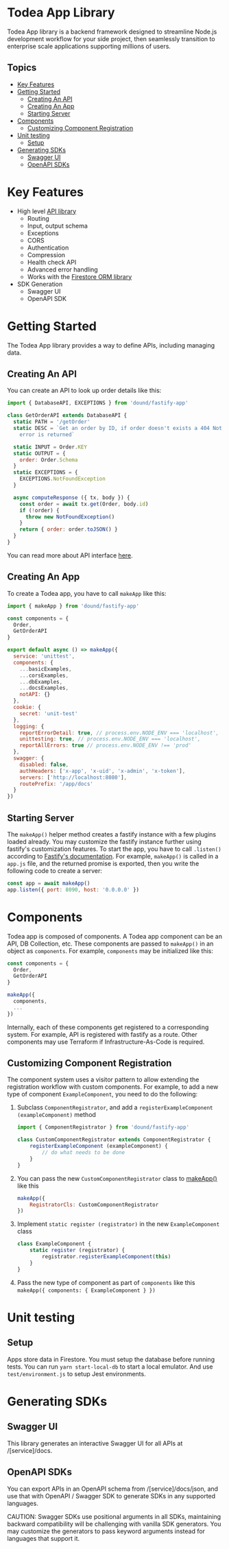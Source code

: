 # Todea App Library <!-- omit in toc -->
Todea App library is a backend framework designed to streamline Node.js
development workflow for your side project, then seamlessly transition to
enterprise scale applications supporting millions of users.

## Topics <!-- omit in toc -->
- [Key Features](#key-features)
- [Getting Started](#getting-started)
  - [Creating An API](#creating-an-api)
  - [Creating An App](#creating-an-app)
  - [Starting Server](#starting-server)
- [Components](#components)
  - [Customizing Component Registration](#customizing-component-registration)
- [Unit testing](#unit-testing)
  - [Setup](#setup)
- [Generating SDKs](#generating-sdks)
  - [Swagger UI](#swagger-ui)
  - [OpenAPI SDKs](#openapi-sdks)

# Key Features
- High level [API library](docs/api.md)
  - Routing
  - Input, output schema
  - Exceptions
  - CORS
  - Authentication
  - Compression
  - Health check API
  - Advanced error handling
  - Works with the [Firestore ORM library](https://github.com/dound/firestore-orm)
- SDK Generation
  - Swagger UI
  - OpenAPI SDK

# Getting Started
The Todea App library provides a way to define APIs, including managing data.

## Creating An API
You can create an API to look up order details like this:
```js
import { DatabaseAPI, EXCEPTIONS } from 'dound/fastify-app'

class GetOrderAPI extends DatabaseAPI {
  static PATH = '/getOrder'
  static DESC = `Get an order by ID, if order doesn't exists a 404 Not found
    error is returned`

  static INPUT = Order.KEY
  static OUTPUT = {
    order: Order.Schema
  }
  static EXCEPTIONS = {
    EXCEPTIONS.NotFoundException
  }

  async computeResponse ({ tx, body }) {
    const order = await tx.get(Order, body.id)
    if (!order) {
      throw new NotFoundException()
    }
    return { order: order.toJSON() }
  }
}
```

You can read more about API interface [here](docs/api.md).

## Creating An App
To create a Todea app, you have to call `makeApp` like this:
```js
import { makeApp } from 'dound/fastify-app'

const components = {
  Order,
  GetOrderAPI
}
```
```javascript <!-- embed:src/app.js:section:example start:example end -->
export default async () => makeApp({
  service: 'unittest',
  components: {
    ...basicExamples,
    ...corsExamples,
    ...dbExamples,
    ...docsExamples,
    notAPI: {}
  },
  cookie: {
    secret: 'unit-test'
  },
  logging: {
    reportErrorDetail: true, // process.env.NODE_ENV === 'localhost',
    unittesting: true, // process.env.NODE_ENV === 'localhost',
    reportAllErrors: true // process.env.NODE_ENV !== 'prod'
  },
  swagger: {
    disabled: false,
    authHeaders: ['x-app', 'x-uid', 'x-admin', 'x-token'],
    servers: ['http://localhost:8080'],
    routePrefix: '/app/docs'
  }
})
```

## Starting Server
The `makeApp()` helper method creates a fastify instance with a few plugins
loaded already. You may customize the fastify instance further using fastify's
customization features. To start the app, you have to call `.listen()` according
to
[Fastify's documentation](https://www.fastify.io/docs/latest/Reference/Server/#listen).
For example, `makeApp()` is called in a `app.js` file, and the returned promise
is exported, then you write the following code to create a server:
```javascript <!-- embed:examples/server.js:section:example start:example end -->
const app = await makeApp()
app.listen({ port: 8090, host: '0.0.0.0' })
```

# Components
Todea app is composed of components. A Todea app component can be an API, DB
Collection, etc. These components are passed to `makeApp()` in an object as `components`.
For example, `components` may be initialized like this:

```js
const components = {
  Order,
  GetOrderAPI
}

makeApp({
  components,
  ...
})
```

Internally, each of these components get registered to a corresponding system.
For example, API is registered with fastify as a route. Other components may
use Terraform if Infrastructure-As-Code is required.

## Customizing Component Registration
The component system uses a visitor pattern to allow extending the registration
workflow with custom components. For example, to add a new type of component
`ExampleComponent`, you need to do the following:
1. Subclass `ComponentRegistrator`, and add a
   `registerExampleComponent (exampleComponent)` method
   ```js
   import { ComponentRegistrator } from 'dound/fastify-app'

   class CustomComponentRegistrator extends ComponentRegistrator {
       registerExampleComponent (exampleComponent) {
           // do what needs to be done
       }
   }
   ```
1. You can pass the new `CustomComponentRegistrator` class to
   [makeApp()](./make-app.md) like this
   ```js
   makeApp({
       RegistratorCls: CustomComponentRegistrator
   })
   ```
1. Implement `static register (registrator)` in the new `ExampleComponent` class
   ```js
   class ExampleComponent {
       static register (registrator) {
           registrator.registerExampleComponent(this)
       }
   }
   ```
1. Pass the new type of component as part of `components` like this
   `makeApp({ components: { ExampleComponent } })`

# Unit testing
## Setup
Apps store data in Firestore. You must setup the database before running tests.
You can run `yarn start-local-db` to start a local emulator. And use
`test/environment.js` to setup Jest environments.

# Generating SDKs
## Swagger UI
This library generates an interactive Swagger UI for all APIs at /[service]/docs.

## OpenAPI SDKs
You can export APIs in an OpenAPI schema from /[service]/docs/json, and use that
with OpenAPI / Swagger SDK to generate SDKs in any supported languages.

CAUTION: Swagger SDKs use positional arguments in all SDKs, maintaining backward
compatibility will be challenging with vanilla SDK generators. You may customize
the generators to pass keyword arguments instead for languages that support it.
